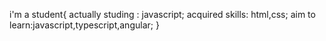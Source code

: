 i'm a student{
actually studing : javascript;
acquired skills: html,css;
aim to learn:javascript,typescript,angular;
}

